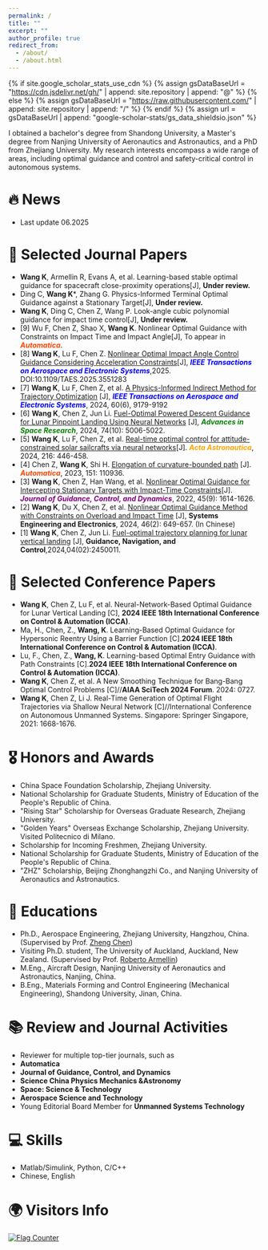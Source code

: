 ```yaml
---
permalink: /
title: ""
excerpt: ""
author_profile: true
redirect_from: 
  - /about/
  - /about.html
---
```


{% if site.google_scholar_stats_use_cdn %}
{% assign gsDataBaseUrl = "https://cdn.jsdelivr.net/gh/" | append: site.repository | append: "@" %}
{% else %}
{% assign gsDataBaseUrl = "https://raw.githubusercontent.com/" | append: site.repository | append: "/" %}
{% endif %}
{% assign url = gsDataBaseUrl | append: "google-scholar-stats/gs_data_shieldsio.json" %}

<span class='anchor' id='about-me'></span>
I obtained a bachelor's degree from Shandong University, a Master's degree from Nanjing University of Aeronautics and Astronautics, and a PhD from Zhejiang University. My research interests encompass a wide range of areas, including optimal guidance and control and safety-critical control in autonomous systems. 

# 🔥 News
- Last update 06.2025

# 📝 Selected Journal Papers
- **Wang K**, Armellin R, Evans A, et al. Learning-based stable optimal guidance for spacecraft close-proximity operations[J], **Under review.**
- Ding C, **Wang K***, Zhang G. Physics-Informed Terminal Optimal Guidance against a Stationary Target[J], **Under review.**
- **Wang K**, Ding C, Chen Z, Wang P. Look-angle cubic polynomial guidance for impact time control[J], **Under review.**
- [9] Wu F, Chen Z, Shao X, **Wang K**. Nonlinear Optimal Guidance with Constraints on Impact Time and Impact
Angle[J], To appear in <span style="color:#FF4500;"><em><strong>Automatica</strong></em></span>.
- [8] **Wang K**, Lu F, Chen Z. [Nonlinear Optimal Impact Angle Control Guidance Considering Acceleration Constraints](https://ieeexplore.ieee.org/document/10926912/)[J], <span style="color:blue;"><em><strong>IEEE Transactions on Aerospace and Electronic Systems</strong></em></span>,2025. DOI:10.1109/TAES.2025.3551283
- [7] **Wang K**, Lu F, Chen Z, et al. [A Physics-Informed Indirect Method for Trajectory Optimization](https://ieeexplore.ieee.org/document/10623330/) [J], <span style="color:blue;"><em><strong>IEEE Transactions on Aerospace and Electronic Systems</strong></em></span>, 2024, 60(6), 9179-9192
- [6] **Wang K**, Chen Z, Jun Li. [Fuel-Optimal Powered Descent Guidance for Lunar Pinpoint Landing Using Neural Networks](https://linkinghub.elsevier.com/retrieve/pii/S0273117724007154) [J], <span style="color:green;"><em><strong>Advances in Space Research</strong></em></span>, 2024, 74(10): 5006-5022.
- [5] **Wang K**, Lu F, Chen Z, et al. [Real-time optimal control for attitude-constrained solar sailcrafts via neural networks](https://linkinghub.elsevier.com/retrieve/pii/S0094576524000341)[J]. <span style="color:orange;"><em><strong>Acta Astronautica</strong></em></span>, 2024, 216: 446-458.
- [4] Chen Z, **Wang K**, Shi H. [Elongation of curvature-bounded path](https://linkinghub.elsevier.com/retrieve/pii/S0005109823000869) [J]. <span style="color:#FF4500;"><em><strong>Automatica</strong></em></span>, 2023, 151: 110936.
- [3] **Wang K**, Chen Z, Han Wang, et al. [Nonlinear Optimal Guidance for Intercepting Stationary Targets with Impact-Time Constraints](https://arc.aiaa.org/doi/10.2514/1.G006666)[J]. <span style="color:purple;"><em><strong>Journal of Guidance, Control, and Dynamics</strong></em></span>, 2022, 45(9): 1614-1626.
- [2] **Wang K**, Du X, Chen Z, et al. [Nonlinear Optimal Guidance Method with Constraints on Overload and Impact Time](https://www.sys-ele.com/CN/10.12305/j.issn.1001-506X.2024.02.28) [J], **Systems Engineering and Electronics**, 2024, 46(2): 649-657. (In Chinese)
- [1] **Wang K**, Chen Z, Jun Li. [Fuel-optimal trajectory planning for lunar vertical landing](https://www.worldscientific.com/doi/10.1142/S2737480724500110) [J], **Guidance, Navigation, and Control**,2024,04(02):2450011.

# 📝 Selected Conference Papers
- **Wang K**, Chen Z, Lu F, et al. Neural-Network-Based Optimal Guidance for Lunar Vertical Landing [C], **2024 IEEE 18th International Conference on Control & Automation (ICCA)**.
- Ma, H., Chen, Z., **Wang, K**. Learning-Based Optimal Guidance for Hypersonic Reentry Using a Barrier Function [C].**2024 IEEE 18th International Conference on Control & Automation (ICCA)**.
- Lu, F., Chen, Z., **Wang, K**. Learning-based Optimal Entry Guidance with Path Constraints [C].**2024 IEEE 18th International Conference on Control & Automation (ICCA)**.
- **Wang K**, Chen Z, et al. A New Smoothing Technique for Bang-Bang Optimal Control Problems [C]//**AIAA SciTech 2024 Forum**. 2024: 0727. 
- **Wang K**, Chen Z, Li J. Real-Time Generation of Optimal Flight Trajectories via Shallow Neural Network [C]//International Conference on Autonomous Unmanned Systems. Singapore: Springer Singapore, 2021: 1668-1676.

# 🎖 Honors and Awards
- China Space Foundation Scholarship, Zhejiang University. 
- National Scholarship for Graduate Students, Ministry of Education of the People's Republic of China. 
- "Rising Star" Scholarship for Overseas Graduate Research, Zhejiang University. 
- "Golden Years" Overseas Exchange Scholarship, Zhejiang University. Visited Politecnico di Milano.
- Scholarship for Incoming Freshmen, Zhejiang University. 
- National Scholarship for Graduate Students, Ministry of Education of the People's Republic of China. 
- "ZHZ" Scholarship, Beijing Zhonghangzhi Co., and Nanjing University of Aeronautics and Astronautics. 

# 📖 Educations
- Ph.D., Aerospace Engineering, Zhejiang University, Hangzhou, China. (Supervised by Prof. [Zheng Chen](https://person.zju.edu.cn/0019048))
- Visiting Ph.D. student, The University of Auckland, Auckland, New Zealand. (Supervised by Prof. [Roberto Armellin](https://profiles.auckland.ac.nz/roberto-armellin))
- M.Eng., Aircraft Design, Nanjing University of Aeronautics and Astronautics, Nanjing, China.
- B.Eng., Materials Forming and Control Engineering (Mechanical Engineering), Shandong University, Jinan, China.

# 📚 Review and Journal Activities
- Reviewer for multiple top-tier journals, such as
- **Automatica**
- **Journal of Guidance, Control, and Dynamics**
- **Science China Physics Mechanics &Astronomy**
- **Space: Science & Technology**
- **Aerospace Science and Technology**
- Young Editorial Board Member for **Unmanned Systems Technology**

# 💻 Skills
- Matlab/Simulink, Python, C/C++
- Chinese, English
  
# 🌍 Visitors Info
 <a href="https://info.flagcounter.com/LJvB"><img src="https://s01.flagcounter.com/count2/LJvB/bg_FFFFFF/txt_000000/border_CCCCCC/columns_2/maxflags_10/viewers_0/labels_0/pageviews_1/flags_0/percent_0/" alt="Flag Counter" border="0"></a>


